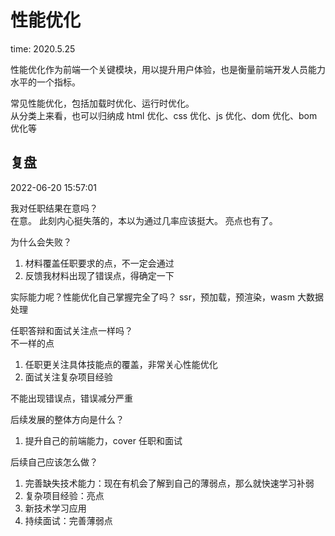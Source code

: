 # 性能优化

time: 2020.5.25

性能优化作为前端一个关键模块，用以提升用户体验，也是衡量前端开发人员能力水平的一个指标。

常见性能优化，包括加载时优化、运行时优化。  
从分类上来看，也可以归纳成 html 优化、css 优化、js 优化、dom 优化、bom 优化等

## 复盘

2022-06-20 15:57:01

我对任职结果在意吗？  
在意。
此刻内心挺失落的，本以为通过几率应该挺大。
亮点也有了。

为什么会失败？  
1. 材料覆盖任职要求的点，不一定会通过
2. 反馈我材料出现了错误点，得确定一下

实际能力呢？性能优化自己掌握完全了吗？
ssr，预加载，预渲染，wasm 大数据处理

任职答辩和面试关注点一样吗？  
不一样的点  
1. 任职更关注具体技能点的覆盖，非常关心性能优化
2. 面试关注复杂项目经验

不能出现错误点，错误减分严重

后续发展的整体方向是什么？  
1. 提升自己的前端能力，cover 任职和面试

后续自己应该怎么做？  
1. 完善缺失技术能力：现在有机会了解到自己的薄弱点，那么就快速学习补弱
2. 复杂项目经验：亮点
3. 新技术学习应用
4. 持续面试：完善薄弱点
